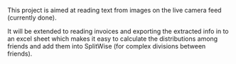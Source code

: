 This project is aimed at reading text from images on the live camera feed (currently done).

It will be extended to reading invoices and exporting the extracted info in to an excel sheet which makes it easy to calculate the distributions among friends and add them into SplitWise (for complex divisions between friends).
